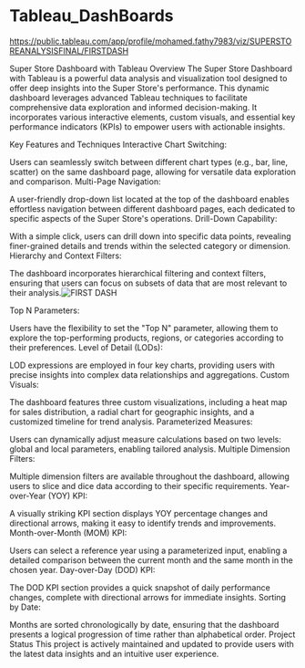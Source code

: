 # Tableau_DashBoards
https://public.tableau.com/app/profile/mohamed.fathy7983/viz/SUPERSTOREANALYSISFINAL/FIRSTDASH

Super Store Dashboard with Tableau
Overview
The Super Store Dashboard with Tableau is a powerful data analysis and visualization tool designed to offer deep insights into the Super Store's performance. This dynamic dashboard leverages advanced Tableau techniques to facilitate comprehensive data exploration and informed decision-making. It incorporates various interactive elements, custom visuals, and essential key performance indicators (KPIs) to empower users with actionable insights.

Key Features and Techniques
Interactive Chart Switching:

Users can seamlessly switch between different chart types (e.g., bar, line, scatter) on the same dashboard page, allowing for versatile data exploration and comparison.
Multi-Page Navigation:

A user-friendly drop-down list located at the top of the dashboard enables effortless navigation between different dashboard pages, each dedicated to specific aspects of the Super Store's operations.
Drill-Down Capability:

With a simple click, users can drill down into specific data points, revealing finer-grained details and trends within the selected category or dimension.
Hierarchy and Context Filters:

The dashboard incorporates hierarchical filtering and context filters, ensuring that users can focus on subsets of data that are most relevant to their analysis.![FIRST DASH](https://github.com/m-fathy/Tableau_DashBoards/assets/63368183/1da52406-f427-4e91-b6c2-4d54a27070b6)


Top N Parameters:

Users have the flexibility to set the "Top N" parameter, allowing them to explore the top-performing products, regions, or categories according to their preferences.
Level of Detail (LODs):

LOD expressions are employed in four key charts, providing users with precise insights into complex data relationships and aggregations.
Custom Visuals:

The dashboard features three custom visualizations, including a heat map for sales distribution, a radial chart for geographic insights, and a customized timeline for trend analysis.
Parameterized Measures:

Users can dynamically adjust measure calculations based on two levels: global and local parameters, enabling tailored analysis.
Multiple Dimension Filters:

Multiple dimension filters are available throughout the dashboard, allowing users to slice and dice data according to their specific requirements.
Year-over-Year (YOY) KPI:

A visually striking KPI section displays YOY percentage changes and directional arrows, making it easy to identify trends and improvements.
Month-over-Month (MOM) KPI:

Users can select a reference year using a parameterized input, enabling a detailed comparison between the current month and the same month in the chosen year.
Day-over-Day (DOD) KPI:

The DOD KPI section provides a quick snapshot of daily performance changes, complete with directional arrows for immediate insights.
Sorting by Date:

Months are sorted chronologically by date, ensuring that the dashboard presents a logical progression of time rather than alphabetical order.
Project Status
This project is actively maintained and updated to provide users with the latest data insights and an intuitive user experience.






